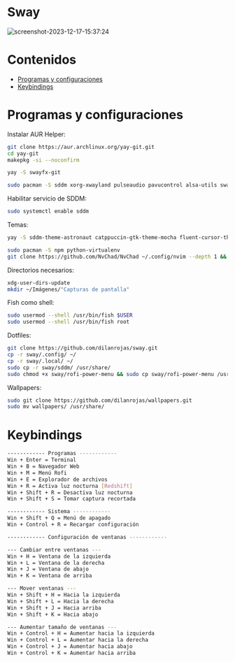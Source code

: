 # Sway

![screenshot-2023-12-17-15:37:24](https://github.com/dilanrojas/sway/assets/99371498/0b8af146-184c-46ea-bd37-df39c6ff05ff)

# Contenidos
- [Programas y configuraciones](#programas-y-configuraciones)
- [Keybindings](#keybindings)

# Programas y configuraciones

Instalar AUR Helper:

```bash
git clone https://aur.archlinux.org/yay-git.git
cd yay-git
makepkg -si --noconfirm
```

```bash
yay -S swayfx-git
```

```bash
sudo pacman -S sddm xorg-xwayland pulseaudio pavucontrol alsa-utils swayidle swaybg waybar alacritty xdg-user-dirs lxappearance thunar thunar-archive-plugin pamixer playerctl glib2 gvfs-mtp ntfs-3g rofi mako git grim slurp polkit-gnome papirus-icon-theme fish starship lsd bat ttf-jetbrains-mono-nerd ttf-dejavu ttf-liberation noto-fonts
```

Habilitar servicio de SDDM:

```bash
sudo systemctl enable sddm
```

Temas:

```bash
yay -S sddm-theme-astronaut catppuccin-gtk-theme-mocha fluent-cursor-theme-git
```

```bash
sudo pacman -S npm python-virtualenv
git clone https://github.com/NvChad/NvChad ~/.config/nvim --depth 1 && nvim
```

Directorios necesarios:

```bash
xdg-user-dirs-update
mkdir ~/Imágenes/"Capturas de pantalla"
```

Fish como shell:

```bash
sudo usermod --shell /usr/bin/fish $USER
sudo usermod --shell /usr/bin/fish root
```

Dotfiles:

```bash
git clone https://github.com/dilanrojas/sway.git
cp -r sway/.config/ ~/
cp -r sway/.local/ ~/
sudo cp -r sway/sddm/ /usr/share/
sudo chmod +x sway/rofi-power-menu && sudo cp sway/rofi-power-menu /usr/bin/
```

Wallpapers:

```bash
sudo git clone https://github.com/dilanrojas/wallpapers.git
sudo mv wallpapers/ /usr/share/
```

# Keybindings

```bash
------------ Programas ------------
Win + Enter = Terminal
Win + B = Navegador Web
Win + M = Menú Rofi
Win + E = Explorador de archivos
Win + R = Activa luz nocturna [Redshift]
Win + Shift + R = Desactiva luz nocturna
Win + Shift + S = Tomar captura recortada

------------ Sistema ------------
Win + Shift + Q = Menú de apagado
Win + Control + R = Recargar configuración

------------ Configuración de ventanas ------------

--- Cambiar entre ventanas ---
Win + H = Ventana de la izquierda
Win + L = Ventana de la derecha
Win + J = Ventana de abajo
Win + K = Ventana de arriba

--- Mover ventanas ---
Win + Shift + H = Hacia la izquierda
Win + Shift + L = Hacia la derecha
Win + Shift + J = Hacia arriba
Win + Shift + K = Hacia abajo

--- Aumentar tamaño de ventanas ---
Win + Control + H = Aumentar hacia la izquierda
Win + Control + L = Aumentar hacia la derecha
Win + Control + J = Aumentar hacia abajo
Win + Control + K = Aumentar hacia arriba
```
